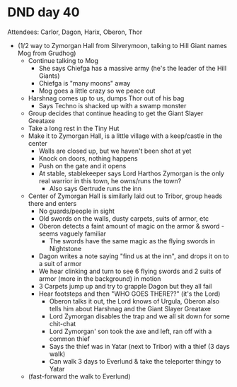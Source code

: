 # DND day 40
Attendees: Carlor, Dagon, Harix, Oberon, Thor

- (1/2 way to Zymorgan Hall from Silverymoon, talking to Hill Giant names Mog from Grudhog)
    - Continue talking to Mog
        - She says Chiefga has a massive army (he's the leader of the Hill Giants)
        - Chiefga is "many moons" away
        - Mog goes a little crazy so we peace out
    - Harshnag comes up to us, dumps Thor out of his bag
        - Says Techno is shacked up with a swamp monster
    - Group decides that continue heading to get the Giant Slayer Greataxe
    - Take a long rest in the Tiny Hut
    - Make it to Zymorgan Hall, is a little village with a keep/castle in the center
        - Walls are closed up, but we haven't been shot at yet
        - Knock on doors, nothing happens
        - Push on the gate and it opens
        - At stable, stablekeeper says Lord Harthos Zymorgan is the only real warrior in this town, he owns/runs the town?
            - Also says Gertrude runs the inn
    - Center of Zymorgan Hall is similarly laid out to Tribor, group heads there and enters
        - No guards/people in sight
        - Old swords on the walls, dusty carpets, suits of armor, etc
        - Oberon detects a faint amount of magic on the armor & sword - seems vaguely familiar
            - The swords have the same magic as the flying swords in Nightstone
        - Dagon writes a note saying "find us at the inn", and drops it on to a suit of armor
        - We hear clinking and turn to see 6 flying swords and 2 suits of armor (more in the background) in motion
        - 3 Carpets jump up and try to grapple Dagon but they all fail
        - Hear footsteps and then "WHO GOES THERE??" (it's the Lord)
            - Oberon talks it out, the Lord knows of Urgula, Oberon also tells him about Harshnag and the Giant Slayer Greataxe
            - Lord Zymorgan disables the trap and we all sit down for some chit-chat
            - Lord Zymorgan' son took the axe and left, ran off with a common thief
            - Says the thief was in Yatar (next to Tribor) with a thief (3 days walk)
            - Can walk 3 days to Everlund & take the teleporter thingy to Yatar
    - (fast-forward the walk to Everlund)
